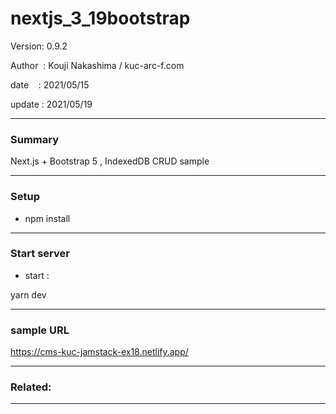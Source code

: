 ﻿# nextjs_3_19bootstrap

 Version: 0.9.2

 Author  : Kouji Nakashima / kuc-arc-f.com

 date    : 2021/05/15

 update  : 2021/05/19

***
### Summary

Next.js + Bootstrap 5 , IndexedDB CRUD sample

***
### Setup

* npm install

***
### Start server
* start :

yarn dev

***
### sample URL
https://cms-kuc-jamstack-ex18.netlify.app/

***
### Related:

***

